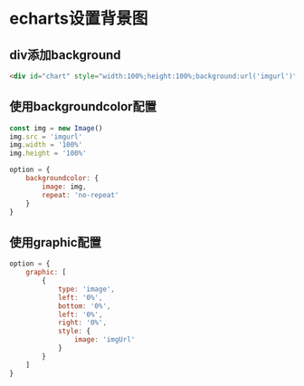 # echarts设置背景图

## div添加background

```html
<div id="chart" style="width:100%;height:100%;background:url('imgurl')" />
```


## 使用backgroundcolor配置

```javascript
const img = new Image()
img.src = 'imgurl'
img.width = '100%'
img.height = '100%'

option = {
    backgroundcolor: {
        image: img,
        repeat: 'no-repeat'
    }
}
```


## 使用graphic配置

```javascript
option = {
    graphic: [
        {
            type: 'image',
            left: '0%',
            bottom: '0%',
            left: '0%',
            right: '0%',
            style: {
                image: 'imgUrl'
            }
        }
    ]
}
```
